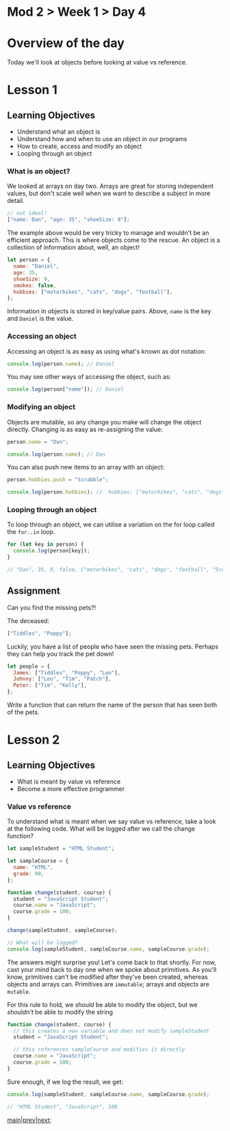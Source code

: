 # Mod 2 > Week 1 > Day 4

# Overview of the day

Today we'll look at objects before looking at value vs reference.

# Lesson 1

## Learning Objectives

- Understand what an object is
- Understand how and when to use an object in our programs
- How to create, access and modify an object
- Looping through an object

### What is an object?

We looked at arrays on day two. Arrays are great for storing independent values, but don't scale well when we want to describe a subject in more detail.

```javascript
// not ideal!
["name: Dan", "age: 35", "shoeSize: 9"];
```

The example above would be very tricky to manage and wouldn't be an efficient approach. This is where objects come to the rescue. An object is a collection of information about, well, an object!

```javascript
let person = {
  name: "Daniel",
  age: 35,
  shoeSize: 9,
  smokes: false,
  hobbies: ["motorbikes", "cats", "dogs", "football"],
};
```

Information in objects is stored in key/value pairs. Above, `name` is the key and `Daniel` is the value.

### Accessing an object

Accessing an object is as easy as using what's known as dot notation:

```javascript
console.log(person.name); // Daniel
```

You may see other ways of accessing the object, such as:

```javascript
console.log(person["name"]); // Daniel
```

### Modifying an object

Objects are mutable, so any change you make will change the object directly. Changing is as easy as re-assigning the value:

```javascript
person.name = "Dan";

console.log(person.name); // Dan
```

You can also push new items to an array with an object:

```javascript
person.hobbies.push = "Scrabble";

console.log(person.hobbies); //  hobbies: ["motorbikes", "cats", "dogs", "football", "Scrabble"]
```

### Looping through an object

To loop through an object, we can utilise a variation on the for loop called the `for..in` loop.

```javascript
for (let key in person) {
  console.log(person[key]);
}

// "Dan", 35, 9, false, ["motorbikes", "cats", "dogs", "football", "Scrabble"]
```

## Assignment

Can you find the missing pets?!

The deceased:

```javascript
["Tiddles", "Poppy"];
```

Luckily, you have a list of people who have seen the missing pets. Perhaps they can help you track the pet down!

```javascript
let people = {
  James: ["Tiddles", "Poppy", "Leo"],
  Johnny: ["Leo", "Tim", "Patch"],
  Peter: ["Tim", "Kelly"],
};
```

Write a function that can return the name of the person that has seen both of the pets.

# Lesson 2

## Learning Objectives

- What is meant by value vs reference
- Become a more effective programmer

### Value vs reference

To understand what is meant when we say value vs reference, take a look at the following code. What will be logged after we call the change function?

```javascript
let sampleStudent = "HTML Student";

let sampleCourse = {
  name: "HTML",
  grade: 90,
};

function change(student, course) {
  student = "JavaScript Student";
  course.name = "JavaScript";
  course.grade = 100;
}

change(sampleStudent, sampleCourse);

// What will be logged?
console.log(sampleStudent, sampleCourse.name, sampleCourse.grade);
```

The answers might surprise you! Let's come back to that shortly. For now, cast your mind back to day one when we spoke about primitives. As you'll know, primitives can't be modified after they've been created, whereas objects and arrays can. Primitives are `immutable`; arrays and objects are `mutable`.

For this rule to hold, we _should_ be able to modify the object, but we _shouldn't_ be able to modify the string

```javascript
function change(student, course) {
  // this creates a new variable and does not modify sampleStudent
  student = "JavaScript Student";

  // this references sampleCourse and modifies it directly
  course.name = "JavaScript";
  course.grade = 100;
}
```

Sure enough, if we log the result, we get:

```javascript
console.log(sampleStudent, sampleCourse.name, sampleCourse.grade);

// "HTML Student", "JavaScript", 100
```

[main](/swe)|[prev](/swe/mod2/wk1/day3.html)|[next](/swe/mod2/wk1/day5.html);
